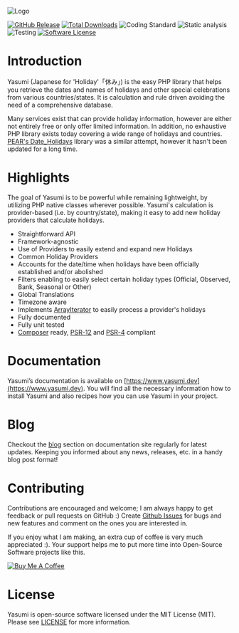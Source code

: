 ![Logo](https://www.yasumi.dev/assets/img/yasumi_logo.svg)

[![GitHub Release](https://img.shields.io/github/release/azuyalabs/yasumi.svg?style=flat-square)](https://github.com/azuyalabs/yasumi/releases)
[![Total Downloads](https://img.shields.io/packagist/dt/azuyalabs/yasumi.svg?style=flat-square)](https://packagist.org/packages/azuyalabs/yasumi)
![Coding Standard](https://img.shields.io/github/workflow/status/azuyalabs/yasumi/Coding%20Standard?label=Coding%20Standard&style=flat-square)
![Static analysis](https://img.shields.io/github/workflow/status/azuyalabs/yasumi/Static%20analysis?label=Static%20analysis&style=flat-square)
![Testing](https://img.shields.io/github/workflow/status/azuyalabs/yasumi/Testing?label=Testing&style=flat-square)
[![Software License](https://img.shields.io/badge/license-MIT-brightgreen.svg?style=flat-square)](LICENSE)

# Introduction

Yasumi (Japanese for 'Holiday'「休み」) is the easy PHP library that helps you retrieve the dates and names of holidays and
other special celebrations from various countries/states. It is calculation and rule driven avoiding the need of a
comprehensive database.

Many services exist that can provide holiday information, however are either not entirely free or only offer limited
information. In addition, no exhaustive PHP library exists today covering a wide range of holidays and
countries. [PEAR's Date_Holidays](https://pear.php.net/package/Date_Holidays) library was a similar attempt, however it
hasn't been updated for a long time.

# Highlights

The goal of Yasumi is to be powerful while remaining lightweight, by utilizing PHP native classes wherever possible.
Yasumi's calculation is provider-based (i.e. by country/state), making it easy to add new holiday providers that
calculate holidays.

- Straightforward API
- Framework-agnostic
- Use of Providers to easily extend and expand new Holidays
- Common Holiday Providers
- Accounts for the date/time when holidays have been officially established and/or abolished
- Filters enabling to easily select certain holiday types (Official, Observed, Bank, Seasonal or Other)
- Global Translations
- Timezone aware
- Implements [ArrayIterator](https://www.php.net/manual/en/class.arrayiterator.php) to easily process a provider's
  holidays
- Fully documented
- Fully unit tested
- [Composer](https://getcomposer.org) ready, [PSR-12](https://www.php-fig.org/psr/psr-12/)
  and [PSR-4](https://www.php-fig.org/psr/psr-4/) compliant

# Documentation

Yasumi’s documentation is available on [https://www.yasumi.dev](https://www.yasumi.dev). You will find all the necessary
information how to install Yasumi and also recipes how you can use Yasumi in your project.

# Blog

Checkout the [blog](https://www.yasumi.dev/blog/) section on documentation site regularly for latest updates. Keeping
you informed about any news, releases, etc. in a handy blog post format!

# Contributing

Contributions are encouraged and welcome; I am always happy to get feedback or pull requests on GitHub :)
Create [Github Issues](https://github.com/azuyalabs/yasumi/issues) for bugs and new features and comment on the ones you
are interested in.

If you enjoy what I am making, an extra cup of coffee is very much appreciated :). Your support helps me to put more
time into Open-Source Software projects like this.

<a href="https://www.buymeacoffee.com/sachatelgenhof" target="_blank"><img src="https://www.buymeacoffee.com/assets/img/custom_images/orange_img.png" alt="Buy Me A Coffee" style="height: auto !important;width: auto !important;" ></a>

# License

Yasumi is open-source software licensed under the MIT License (MIT). Please see [LICENSE](LICENSE) for more
information.
